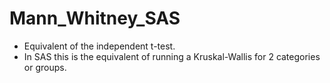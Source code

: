# Mann_Whitney_SAS
- Equivalent of the independent t-test.
- In SAS this is the equivalent of running a Kruskal-Wallis for 2 categories or groups.
